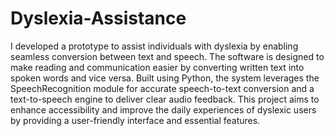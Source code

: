 # Dyslexia-Assistance
I developed a prototype to assist individuals with dyslexia by enabling seamless conversion between text and speech. The software is designed to make reading and communication easier by converting written text into spoken words and vice versa. Built using Python, the system leverages the SpeechRecognition module for accurate speech-to-text conversion and a text-to-speech engine to deliver clear audio feedback. This project aims to enhance accessibility and improve the daily experiences of dyslexic users by providing a user-friendly interface and essential features.
